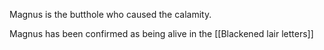 Magnus is the butthole who caused the calamity.

Magnus has been confirmed as being alive in the [[Blackened lair letters]]

